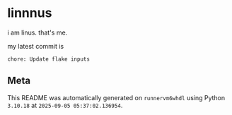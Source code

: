 # linnnus

i am linus. that's me.

my latest commit is

```
chore: Update flake inputs
```

## Meta

This README was automatically generated on `runnervm6whdl` using Python
`3.10.18` at `2025-09-05 05:37:02.136954`.
